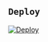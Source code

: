 ## ```Deploy```

[![Deploy](https://www.herokucdn.com/deploy/tton.svg)](https://heroku.com/deploy?template=https://github.com/Ein-VRIZ/FrExDM/)

